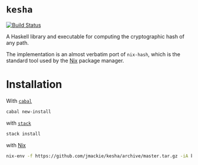 # `kesha`

[![Build Status](https://travis-ci.org/jmackie/kesha.svg?branch=master)](https://travis-ci.org/jmackie/kesha)

A Haskell library and executable for computing the cryptographic hash of any path.

The implementation is an almost verbatim port of `nix-hash`, which is the
standard tool used by the [Nix](https://nixos.org/nix/) package manager.

# Installation

With [`cabal`](https://cabal.readthedocs.io/en/latest/)

```bash
cabal new-install
```

with [`stack`](https://docs.haskellstack.org/en/latest/)

```bash
stack install
```

with [Nix](https://nixos.org/nix/)

```bash
nix-env -f https://github.com/jmackie/kesha/archive/master.tar.gz -iA kesha
```
